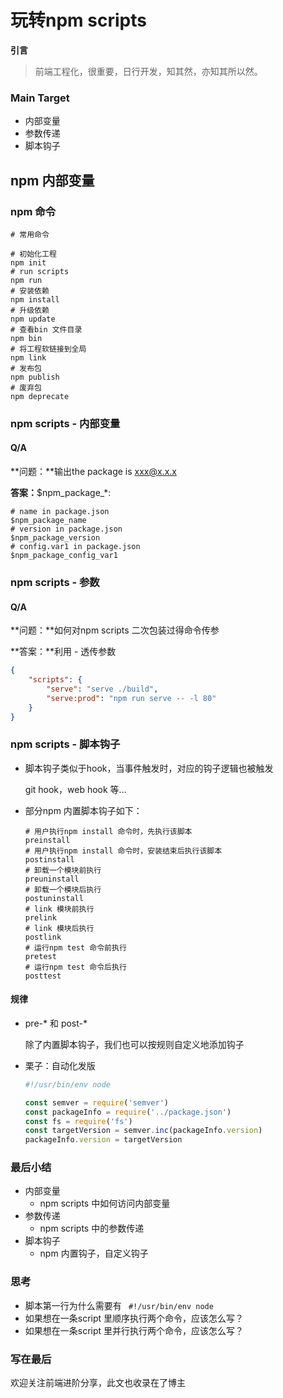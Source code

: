 # 玩转npm  scripts

**引言**

> 前端工程化，很重要，日行开发，知其然，亦知其所以然。



### Main Target

+ 内部变量
+ 参数传递
+ 脚本钩子



## npm 内部变量

### npm 命令

```shell
# 常用命令

# 初始化工程
npm init 
# run scripts
npm run 
# 安装依赖
npm install 
# 升级依赖
npm update
# 查看bin 文件目录
npm bin
# 将工程软链接到全局
npm link
# 发布包
npm publish
# 废弃包
npm deprecate
```



### npm scripts - 内部变量

#### Q/A

**问题：**输出the package is xxx@x.x.x

**答案：**$npm_package_*:

```shell
# name in package.json
$npm_package_name
# version in package.json
$npm_package_version
# config.var1 in package.json
$npm_package_config_var1
```



### npm scripts - 参数

#### Q/A

**问题：**如何对npm scripts 二次包装过得命令传参

**答案：**利用 - 透传参数

```json
{
    "scripts": {
        "serve": "serve ./build",
        "serve:prod": "npm run serve -- -l 80"
    }
}
```



### npm scripts - 脚本钩子

+ 脚本钩子类似于hook，当事件触发时，对应的钩子逻辑也被触发

  git hook，web hook 等...

+ 部分npm 内置脚本钩子如下：

  ```shell
  # 用户执行npm install 命令时，先执行该脚本
  preinstall
  # 用户执行npm install 命令时，安装结束后执行该脚本
  postinstall
  # 卸载一个模块前执行
  preuninstall
  # 卸载一个模块后执行
  postuninstall
  # link 模块前执行
  prelink
  # link 模块后执行
  postlink
  # 运行npm test 命令前执行
  pretest
  # 运行npm test 命令后执行
  posttest
  ```

  

#### 规律

+ pre-* 和 post-*

  除了内置脚本钩子，我们也可以按规则自定义地添加钩子

+ 栗子：自动化发版

  ```js
  #!/usr/bin/env node
  
  const semver = require('semver')
  const packageInfo = require('../package.json')
  const fs = require('fs')
  const targetVersion = semver.inc(packageInfo.version)
  packageInfo.version = targetVersion
  
  ```

  

### 最后小结

+ 内部变量
  + npm scripts 中如何访问内部变量
+ 参数传递
  + npm scripts 中的参数传递
+ 脚本钩子
  + npm 内置钩子，自定义钩子



### 思考

+ 脚本第一行为什么需要有 ` #!/usr/bin/env node`
+ 如果想在一条script 里顺序执行两个命令，应该怎么写？
+ 如果想在一条script 里并行执行两个命令，应该怎么写？



### 写在最后

欢迎关注前端进阶分享，此文也收录在了博主

[up_2020]: https://github.com/tiantingrui/up_2020

